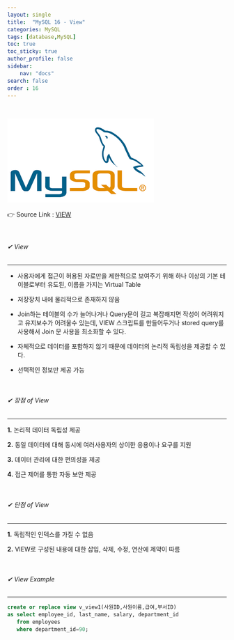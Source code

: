 ```yaml
---
layout: single
title:  "MySQL 16 - View"
categories: MySQL
tags: [database,MySQL]
toc: true
toc_sticky: true
author_profile: false
sidebar:
    nav: "docs"
search: false
order : 16
---
```


<br>



![image-20220322031630012](../../../images/db/image-20220322031630012.png)

👉 Source Link : [VIEW](https://github.com/Jaehwany/Database/blob/8b43598524d5552f57abab3db834341d3040b6e2/5.%20View/1.%20View.sql)

<br>

###### ✔ View

------------------------------------------------------------------

- 사용자에게 접근이 허용된 자료만을 제한적으로 보여주기 위해 하나 이상의 기본 테이블로부터 유도된, 이름을 가지는 Virtual Table
- 저장장치 내에 물리적으로 존재하지 않음
- Join하는 테이블의 수가 늘어나거나 Query문이 길고 복잡해지면 작성이 어려워지고 유지보수가 어려울수 있는데, VIEW 스크립트를 만들어두거나 stored query를 사용해서 Join 문 사용을 최소화할 수 있다.
- 자체적으로 데이터를 포함하지 않기 때문에 데이터의 논리적 독립성을 제공할 수 있다.

- 선택적인 정보만 제공 가능

<br>

###### ✔ 장점 of View

-----------------------------------------------

**1.** 논리적 데이터 독립성 제공

**2.** 동일 데이터에 대해 동시에 여러사용자의 상이한 응용이나 요구를 지원

**3.** 데이터 관리에 대한 편의성을 제공 

**4.** 접근 제어를 통한 자동 보안 제공

 <br>

###### ✔ 단점 of View

-----------------------------------------------

**1.** 독립적인 인덱스를 가질 수 없음

**2.** VIEW로 구성된 내용에 대한 삽입, 삭제, 수정, 연산에 제약이 따름

<br>

###### ✔ View Example

------------

``` sql
create or replace view v_view1(사원ID,사원이름,급여,부서ID)
as select employee_id, last_name, salary, department_id
   from employees
   where department_id=90;
```

